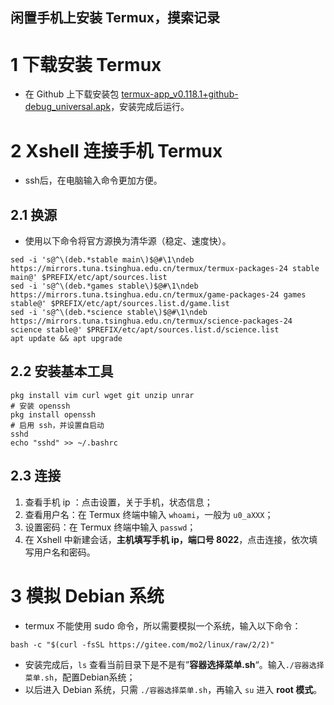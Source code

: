 ## 闲置手机上安装 Termux，摸索记录
# 1 下载安装 Termux

- 在 Github 上下载安装包 [termux-app_v0.118.1+github-debug_universal.apk](https://github.com/termux/termux-app/releases/download/v0.118.1/termux-app_v0.118.1+github-debug_universal.apk)，安装完成后运行。

# 2 Xshell 连接手机 Termux

- ssh后，在电脑输入命令更加方便。

## 2.1 换源

- 使用以下命令将官方源换为清华源（稳定、速度快）。

```shell
sed -i 's@^\(deb.*stable main\)$@#\1\ndeb https://mirrors.tuna.tsinghua.edu.cn/termux/termux-packages-24 stable main@' $PREFIX/etc/apt/sources.list
sed -i 's@^\(deb.*games stable\)$@#\1\ndeb https://mirrors.tuna.tsinghua.edu.cn/termux/game-packages-24 games stable@' $PREFIX/etc/apt/sources.list.d/game.list
sed -i 's@^\(deb.*science stable\)$@#\1\ndeb https://mirrors.tuna.tsinghua.edu.cn/termux/science-packages-24 science stable@' $PREFIX/etc/apt/sources.list.d/science.list
apt update && apt upgrade
``` 
## 2.2 安装基本工具
```shell
pkg install vim curl wget git unzip unrar
# 安装 openssh
pkg install openssh
# 启用 ssh，并设置自启动
sshd
echo "sshd" >> ~/.bashrc
``` 

## 2.3 连接

1. 查看手机 ip ：点击设置，关于手机，状态信息；
2. 查看用户名：在 Termux 终端中输入 `whoami`，一般为 `u0_aXXX`；
3. 设置密码：在 Termux 终端中输入 `passwd`；
4. 在 Xshell 中新建会话，**主机填写手机 ip，端口号 8022**，点击连接，依次填写用户名和密码。

# 3 模拟 Debian 系统

- termux 不能使用 sudo 命令，所以需要模拟一个系统，输入以下命令：

```shell
bash -c "$(curl -fsSL https://gitee.com/mo2/linux/raw/2/2)"
``` 

- 安装完成后，`ls` 查看当前目录下是不是有”**容器选择菜单.sh**“。输入`./容器选择菜单.sh`，配置Debian系统；
- 以后进入 Debian 系统，只需 `./容器选择菜单.sh`，再输入 `su` 进入 **root 模式**。